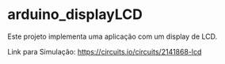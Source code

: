 # arduino_displayLCD

Este projeto implementa uma aplicação com um display de LCD.

Link para Simulação: https://circuits.io/circuits/2141868-lcd
